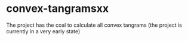 # convex-tangramsxx
The project has the coal to calculate all convex tangrams
(the project is currently in a very early state)